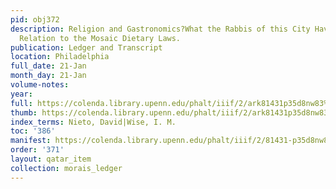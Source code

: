 ```yaml
---
pid: obj372
description: Religion and Gastronomics?What the Rabbis of this City Have to Say in
  Relation to the Mosaic Dietary Laws.
publication: Ledger and Transcript
location: Philadelphia
full_date: 21-Jan
month_day: 21-Jan
volume-notes:
year:
full: https://colenda.library.upenn.edu/phalt/iiif/2/ark81431p35d8nw83%2FSHA256E-s7661038--c7d496d0b9bdd3441f8a0f475a5c548b21a4ab39b16fc56d8fe90a8f537f317e.jpeg/full/3500,/0/default.jpg
thumb: https://colenda.library.upenn.edu/phalt/iiif/2/ark81431p35d8nw83%2FSHA256E-s7661038--c7d496d0b9bdd3441f8a0f475a5c548b21a4ab39b16fc56d8fe90a8f537f317e.jpeg/full/!200,200/0/default.jpg
index_terms: Nieto, David|Wise, I. M.
toc: '386'
manifest: https://colenda.library.upenn.edu/phalt/iiif/2/81431-p35d8nw83/manifest
order: '371'
layout: qatar_item
collection: morais_ledger
---
```

